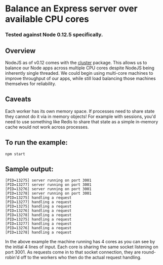 # Balance an Express server over available CPU cores

### Tested against Node 0.12.5 specifically.

## Overview
NodeJS as of v0.12 comes with the [cluster](https://stash1.internal.jibe.com/projects/NJS/repos/jibe-node-labs-cluster/browse) package. This allows us to balance our Node apps across multiple CPU cores despite NodeJS being inherently single threaded. We could begin using multi-core machines to improve throughput of our apps, while still load balancing those machines themselves for reliability.

## Caveats
Each worker has its own memory space. If processes need to share state they cannot do it via in memory objects! For example with sessions, you'd need to use something like Redis to share that state as a simple in-memory cache would not work across processes.

## To run the example:

`npm start`

## Sample output:

```
[PID=13275] server running on port 3001
[PID=13277] server running on port 3001
[PID=13276] server running on port 3001
[PID=13278] server running on port 3001
[PID=13275] handling a request
[PID=13277] handling a request
[PID=13275] handling a request
[PID=13276] handling a request
[PID=13278] handling a request
[PID=13275] handling a request
[PID=13277] handling a request
[PID=13276] handling a request
[PID=13278] handling a request
```

In the above example the machine running has 4 cores as you can see by the initial 4 lines of input. Each core is sharing the same socket listening on port 3001. As requests come in to that socket connection, they are round-robin'd off to the workers who then do the actual request handling.
